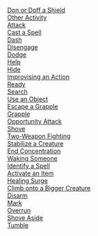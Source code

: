 ﻿[Don or Doff a Shield](../5econtent/actions/donordoffashield.md)
<br>[Other Activity](../5econtent/actions/otheractivity.md)
<br>[Attack](../5econtent/actions/attack.md)
<br>[Cast a Spell](../5econtent/actions/castaspell.md)
<br>[Dash](../5econtent/actions/dash.md)
<br>[Disengage](../5econtent/actions/disengage.md)
<br>[Dodge](../5econtent/actions/dodge.md)
<br>[Help](../5econtent/actions/help.md)
<br>[Hide](../5econtent/actions/hide.md)
<br>[Improvising an Action](../5econtent/actions/improvisinganaction.md)
<br>[Ready](../5econtent/actions/ready.md)
<br>[Search](../5econtent/actions/search.md)
<br>[Use an Object](../5econtent/actions/useanobject.md)
<br>[Escape a Grapple](../5econtent/actions/escapeagrapple.md)
<br>[Grapple](../5econtent/actions/grapple.md)
<br>[Opportunity Attack](../5econtent/actions/opportunityattack.md)
<br>[Shove](../5econtent/actions/shove.md)
<br>[Two-Weapon Fighting](../5econtent/actions/twoweaponfighting.md)
<br>[Stabilize a Creature](../5econtent/actions/stabilizeacreature.md)
<br>[End Concentration](../5econtent/actions/endconcentration.md)
<br>[Waking Someone](../5econtent/actions/wakingsomeone.md)
<br>[Identify a Spell](../5econtent/actions/identifyaspell.md)
<br>[Activate an Item](../5econtent/actions/activateanitem.md)
<br>[Healing Surge](../5econtent/actions/healingsurge.md)
<br>[Climb onto a Bigger Creature](../5econtent/actions/climbontoabiggercreature.md)
<br>[Disarm](../5econtent/actions/disarm.md)
<br>[Mark](../5econtent/actions/mark.md)
<br>[Overrun](../5econtent/actions/overrun.md)
<br>[Shove Aside](../5econtent/actions/shoveaside.md)
<br>[Tumble](../5econtent/actions/tumble.md)
<br>